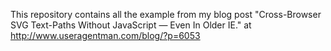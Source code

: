 This repository contains all the example from my blog post 
"Cross-Browser SVG Text-Paths Without JavaScript — Even In Older IE."
at http://www.useragentman.com/blog/?p=6053
